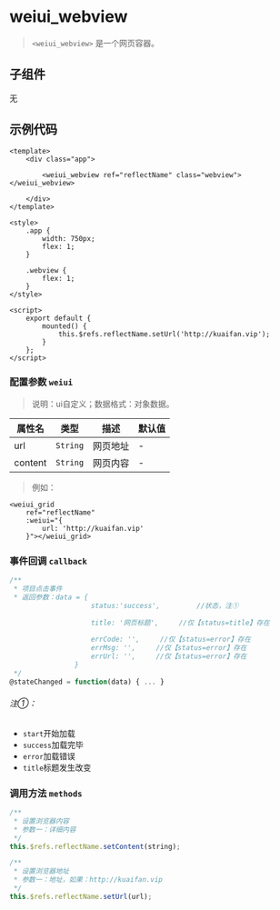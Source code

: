 # weiui_webview

> `<weiui_webview>` 是一个网页容器。

## 子组件

无

## 示例代码

```vue
<template>
    <div class="app">

        <weiui_webview ref="reflectName" class="webview"> </weiui_webview>

    </div>
</template>

<style>
    .app {
        width: 750px;
        flex: 1;
    }

    .webview {
        flex: 1;
    }
</style>

<script>
    export default {
        mounted() {
            this.$refs.reflectName.setUrl('http://kuaifan.vip');
        }
    };
</script>
```


### 配置参数 `weiui`
>说明：ui自定义；数据格式：对象数据。

| 属性名           | 类型     | 描述                          | 默认值     |
| ------------- | ------ | -------------------------- | ------- |
| url |`String`  | 网页地址           | -       |
| content |`String`  | 网页内容           | -       |

> 例如：

```vue
<weiui_grid
    ref="reflectName"
    :weiui="{
        url: 'http://kuaifan.vip'
    }"></weiui_grid>
```

### 事件回调 `callback`

``` js
/**
 * 项目点击事件
 * 返回参数：data = {
                    status:'success',         //状态，注①
                    
                    title: '网页标题',     //仅【status=title】存在
                    
                    errCode: '',     //仅【status=error】存在
                    errMsg: '',     //仅【status=error】存在
                    errUrl: '',     //仅【status=error】存在
                }
 */
@stateChanged = function(data) { ... }
```

###### 注①：
- `start`开始加载
- `success`加载完毕
- `error`加载错误
- `title`标题发生改变

### 调用方法 `methods`

```js
/**
 * 设置浏览器内容
 * 参数一：详细内容
 */
this.$refs.reflectName.setContent(string);

/**
 * 设置浏览器地址
 * 参数一：地址，如果：http://kuaifan.vip
 */
this.$refs.reflectName.setUrl(url);
```


